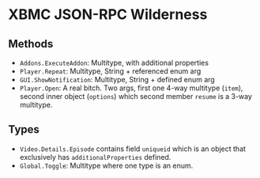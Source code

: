 
XBMC JSON-RPC Wilderness
========================

Methods
-------

* `Addons.ExecuteAddon`: Multitype, with additional properties
* `Player.Repeat`: Multitype, String + referenced enum arg
* `GUI.ShowNotification`: Multitype, String + defined enum arg
* `Player.Open`: A real bitch. Two args, first one 4-way multitype (`item`), 
  second inner object (`options`) which second member `resume` is a 3-way 
  multitype.
  
 Types
 -----
 
* `Video.Details.Episode` contains field `uniqueid` which is an object that 
  exclusively has `additionalProperties` defined.
* `Global.Toggle`: Multitype where one type is an enum.  
  